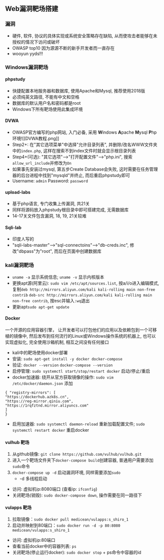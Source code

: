 ## Web漏洞靶场搭建
### 漏洞
- 硬件, 软件, 协议的具体实现或系统安全策略存在缺陷, 从而使攻击者能够在未授权的情况下访问或破坏
- OWASP top10 因为源源不断的新手开发者而一直存在
- wooyun yyds!!!

### Windows漏洞靶场
#### phpstudy
- 快捷配置本地服务器和数据库, 使用Apache和Mysql, 推荐使用2018版
- 必须纯英文路径, 不能有中文和空格
- 数据库的默认用户名和密码都是root
- Windows下所有靶场使用此集成环境

#### DVWA
- OWASP官方编写的php网站, 入门必备, 采用 **W**indows **A**pache **M**ysql **P**hp 环境![[DVWA教程.png]]
- Step2+: 在"其它选项菜单"中选择"允许目录列表", 并删除/改名WWW文件夹中的`index.php`, 这样在搜索不到index文件时就会显示根目录列表
- Step4+(可选): "其它选项"-->"打开配置文件"-->"php.ini", 搜索`allow_url_include`并修改为`On`
- 如果事先安装过mysql, 第五步Create Database会失败, 这时需要在任务管理器的后台进程中找到"mysqld"并终止, 而后重启phpstudy即可
- Username: `admin`  Password: `password`

#### upload-labs
- 基于php语言, 专门收集上传漏洞, 共21关
- 同样将源码放入phpstudy根目录中即可搭建完成, 无需数据库
- 14-17关文件包含漏洞, 18, 19, 21关较难

#### Sqli-lab
- 印度人写的
- "sqli-labs-master"-->"sql-connectoins"-->"db-creds.inc", 修改"dbpass"为"root", 而后在页面中创建数据库


### kali漏洞靶场
- `uname -a` 显示系统信息; `uname -v` 显示内核版本
- 更换apt源(阿里云): `sudo vim /etc/apt/sources.list`, 按a/i/o进入编辑模式, 复制`deb http://mirrors.aliyun.com/kali kali-rolling main non-free contrib` `deb-src http://mirrors.aliyun.com/kali kali-rolling main non-free contrib`, 按esc并输入`:wq`退出
- 更新apt`sudo apt-get update`

#### Docker
一个开源的应用容器引擎， 让开发者可以打包他们的应用以及依赖包到一个可移植的镜像中, 然后发布到任何流行的Linux或Windows操作系统的机器上, 也可以实现虚拟化, 完全使用沙箱机制, 相互之间没有任何接口
- kali中的靶场使用docker部署
- 安装: `sudo apt-get install -y docker docker-compose`
- 验证: `docker --version`  `docker-compose --version`
- 启停管理: `sudo systemctl start/stop/restart docker` 启动/停止/重启
- docker加速器: 绕开从官方获取镜像的操作: `sudo vim /etc/docker/daemon.json` 添加
```
{ "registry-mirrors": [ 
"https://dockerhub.azk8s.cn", 
"https://reg-mirror.qiniu.com", 
"https://1rqfztnd.mirror.aliyuncs.com" 
] 
}
```
- 启用加速器: `sudo systemctl daemon-reload` 重新加载配置文件; `sudo systemctl restart docker` 重启docker

#### vulhub 靶场
1. 从github镜像: `git clone https://github.com/vulhub/vulhub.git`
2. 进入一个靶场文件夹下`docker-compose build`创建容器, 普通用户需要添加`sudo`命令
3. `docker-compose up -d` 启动漏洞环境, 同样需要添加`sudo`
	- -d 多线程启动
- 访问: 虚拟机ip:8080端口 (查看ip: `ifconfig`)
- 关闭靶场(销毁): `sudo docker-compose down`, 操作需要在同一路径下

#### vulapps 靶场
1. 拉取镜像：`sudo docker pull medicean/vulapps:s_shiro_1`
2. 启动并映射到80端口：`sudo docker run -d -p 80:8080 medicean/vulapps:s_shiro_1`
- 访问: 虚拟机ip:80端口
- 查看当前docker中的容器列表: `ps`
- 关闭靶场(停止运行docker): `sudo docker stop` + ps命令中容器的id